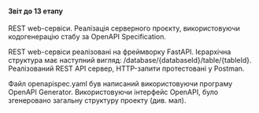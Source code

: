 #### Звіт до 13 етапу

REST web-сервіси. Реалізація серверного проєкту, використовуючи кодогенерацію стабу за OpenAPI Specification.

REST web-сервіси реалізовані на фреймворку FastAPI. Ієрархічна структура має наступний вигляд: /database/{databaseId}/table/{tableId}. Реалізований REST API сервер, HTTP-запити протестовані у Postman. 

Файл openapispec.yaml був написаний використовуючи програму OpenAPI Generator. Використовуючи інтерфейс OpenAPI, було згенеровано загальну структуру проекту (див. мал). 
